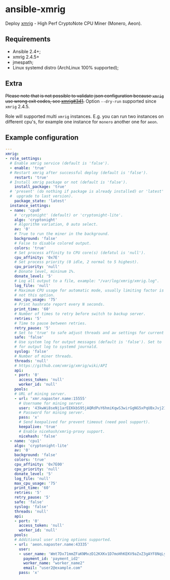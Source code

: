 ansible-xmrig
===============

Deploy [xmrig](//github.com/xmrig/xmrig) - High Perf CryptoNote CPU Miner
(Monero, Aeon).

Requirements
---------------

* Ansible 2.4+;
* xmrig 2.4.5+
* jmespath;
* Linux systemd distro (ArchLinux 100% supported);

Extra
---------

~~Please note that is not possible to validate json configuration because `xmrig`
use wrong exit codes, see [xmrig#341](//github.com/xmrig/xmrig/issues/341).~~
Option `--dry-run` supported since `xmrig` 2.4.5.

Role will supported multi `xmrig` instances. E.g. you can run two instances on
different cpu's, for example one instance for `monero` another one for `aeon`.

Example configuration
-----------------------

```yaml
---
xmrig:
- role_settings:
  # Enable xmrig service (default is 'false').
  - enable: 'true'
  # Restart xmrig after successful deploy (default is 'false').
    restart: 'true'
  # Install xmrig package or not (default is 'false').
    install_package: 'true'
  # 'present' (do nothing if package is already installed) or 'latest' (always
  #  upgrade to last version).
    package_state: 'latest'
  instance_settings:
  - name: 'cpu0'
    # 'cryptonight' (default) or 'cryptonight-lite'.
    algo: 'cryptonight'
    # Algorithm variation, 0 auto select.
    av: '0'
    # True to run the miner in the background.
    background: 'false'
    # False to disable colored output.
    colors: 'true'
    # Set process affinity to CPU core(s) (defatul is 'null').
    cpu_affinity: '0x7E'
    # Set process priority (0 idle, 2 normal to 5 highest).
    cpu_priority: 'null'
    # Donate level, mininum 1%.
    donate_level: '5'
    # Log all output to a file, example: "/var/log/xmrig/xmrig.log".
    log_file: 'null'
    # Maximum CPU usage for automatic mode, usually limiting factor is CPU cache
    # not this option.
    max_cpu_usage: '75'
    # Print hashrate report every N seconds.
    print_time: '60'
    # Number of times to retry before switch to backup server.
    retries: '5'
    # Time to pause between retries.
    retry_pause: '5'
    # Set to 'true' to safe adjust threads and av settings for current CPU.
    safe: 'false'
    # Use system log for output messages (default is 'false'). Set to 'true'
    # for output log to systemd journald.
    syslog: 'false'
    # Number of miner threads.
    threads: 'null'
    # https://github.com/xmrig/xmrig/wiki/API
    api:
    - port: '0'
      access_token: 'null'
      worker_id: 'null'
    pools:
    # URL of mining server.
    - url: 'xmr.napaster.name:15555'
      # Username for mining server.
      user: '43kwWi8seNj1arEEKkbS95jAQRdPuY6hmiKqwS3wirGgNG5xPqUBxJvj214k1w48rB8Hzht9ZpUWcb2AWxmCL41tCH11mjh'
      # Password for mining server.
      pass: 'x'
      # Send keepalived for prevent timeout (need pool support).
      keepalive: 'true'
      # Enable nicehash/xmrig-proxy support.
      nicehash: 'false'
  - name: 'cpu1'
    algo: 'cryptonight-lite'
    av: '0'
    background: 'false'
    colors: 'true'
    cpu_affinity: '0x7E00'
    cpu_priority: 'null'
    donate_level: '5'
    log_file: 'null'
    max_cpu_usage: '75'
    print_time: '60'
    retries: '5'
    retry_pause: '5'
    safe: 'false'
    syslog: 'false'
    threads: 'null'
    api:
    - port: '0'
      access_token: 'null'
      worker_id: 'null'
    pools:
    # Additional user string options supported.
    - url: 'aeon.napaster.name:43335'
      user:
      - user_name: 'Wmt7Dx71mmZFaKNMxzD12KXKv1D7moHhKEKV9aZxZ3gAYF8NqLygY23T1heASC2fnxAYcfKW7x2xN9UCtKJBPusg1GM9ZGEcD'
        payment_id: 'payment_id2'
        worker_name: "worker_name2"
        email: "user2@example.com"
      pass: 'x'
```
